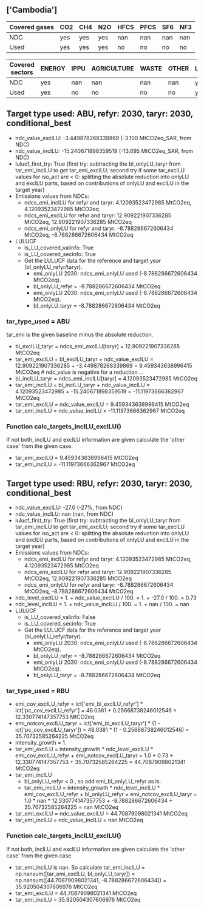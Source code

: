 ## ['Cambodia']



| Covered gases | CO2 | CH4 | N2O | HFCS | PFCS | SF6 | NF3 |
| ---- | ---- | ---- | ---- | ---- | ---- | ---- | ----  |
| NDC | yes | yes | yes | nan | nan | nan | nan |
| Used | yes | yes | yes | no | no | no | no |

| Covered sectors | ENERGY | IPPU | AGRICULTURE | WASTE | OTHER | LULUCF |
| ---- | ---- | ---- | ---- | ---- | ---- | ----  |
| NDC | yes | nan | nan | nan | nan | yes |
| Used | yes | no | no | no | no | yes |



## Target type used: ABU, refyr: 2030, taryr: 2030, conditional_best
- ndc_value_exclLU: -3.449878268339869 (-3.100 MtCO2eq_SAR, from NDC)
- ndc_value_inclLU: -15.240671898359519 (-13.695 MtCO2eq_SAR, from NDC)
- lulucf_first_try: True
(first try: subtracting the bl_onlyLU_taryr from tar_emi_inclLU to get tar_emi_exclLU;
second try if some tar_exclLU values for iso_act are < 0: splitting the absolute reduction into onlyLU and exclLU parts, based on contributions of onlyLU and exclLU in the target year)
- Emissions values from NDCs:
  - ndcs_emi_inclLU for refyr and taryr: 4.12093523472985 MtCO2eq, 4.12093523472985 MtCO2eq
  - ndcs_emi_exclLU for refyr and taryr: 12.909221907336285 MtCO2eq, 12.909221907336285 MtCO2eq
  - ndcs_emi_onlyLU for refyr and taryr: -8.788286672606434 MtCO2eq, -8.788286672606434 MtCO2eq
- LULUCF
  - is_LU_covered_valinfo: True
  - is_LU_covered_secinfo: True
  - Get the LULUCF data for the reference and target year (bl_onlyLU_refyr/taryr).
    - emi_onlyLU 2030: ndcs_emi_onlyLU used (-8.788286672606434 MtCO2eq).
    - bl_onlyLU_refyr = -8.788286672606434 MtCO2eq
    - emi_onlyLU 2030: ndcs_emi_onlyLU used (-8.788286672606434 MtCO2eq).
    - bl_onlyLU_taryr = -8.788286672606434 MtCO2eq
### tar_type_used = ABU
tar_emi is the given baseline minus the absolute reduction.
- bl_exclLU_taryr = ndcs_emi_exclLU[taryr] = 12.909221907336285 MtCO2eq
- tar_emi_exclLU = bl_exclLU_taryr + ndc_value_exclLU = 12.909221907336285 + -3.449878268339869 = 9.459343638996415 MtCO2eq # ndc_value is negative for a reduction ...
- bl_inclLU_taryr = ndcs_emi_inclLU[taryr] = 4.12093523472985 MtCO2eq
- tar_emi_inclLU = bl_inclLU_taryr + ndc_value_inclLU = 4.12093523472985 + -15.240671898359519 = -11.11973666362967 MtCO2eq
- tar_emi_exclLU = ndc_value_exclLU = 9.459343638996415 MtCO2eq
- tar_emi_inclLU = ndc_value_inclLU = -11.11973666362967 MtCO2eq
### Function calc_targets_inclLU_exclLU()
If not both, inclLU and exclLU information are given calculate the 'other case' from the given case.
- tar_emi_exclLU = 9.459343638996415 MtCO2eq
- tar_emi_inclLU = -11.11973666362967 MtCO2eq



## Target type used: RBU, refyr: 2030, taryr: 2030, conditional_best
- ndc_value_exclLU: -27.0 (-27%, from NDC)
- ndc_value_inclLU: nan (nan, from NDC)
- lulucf_first_try: True
(first try: subtracting the bl_onlyLU_taryr from tar_emi_inclLU to get tar_emi_exclLU;
second try if some tar_exclLU values for iso_act are < 0: splitting the absolute reduction into onlyLU and exclLU parts, based on contributions of onlyLU and exclLU in the target year)
- Emissions values from NDCs:
  - ndcs_emi_inclLU for refyr and taryr: 4.12093523472985 MtCO2eq, 4.12093523472985 MtCO2eq
  - ndcs_emi_exclLU for refyr and taryr: 12.909221907336285 MtCO2eq, 12.909221907336285 MtCO2eq
  - ndcs_emi_onlyLU for refyr and taryr: -8.788286672606434 MtCO2eq, -8.788286672606434 MtCO2eq
- ndc_level_exclLU = 1. + ndc_value_exclLU / 100. = 1. + -27.0 / 100. = 0.73
- ndc_level_inclLU = 1. + ndc_value_inclLU / 100. = 1. + nan / 100. = nan
- LULUCF
  - is_LU_covered_valinfo: False
  - is_LU_covered_secinfo: True
  - Get the LULUCF data for the reference and target year (bl_onlyLU_refyr/taryr).
    - emi_onlyLU 2030: ndcs_emi_onlyLU used (-8.788286672606434 MtCO2eq).
    - bl_onlyLU_refyr = -8.788286672606434 MtCO2eq
    - emi_onlyLU 2030: ndcs_emi_onlyLU used (-8.788286672606434 MtCO2eq).
    - bl_onlyLU_taryr = -8.788286672606434 MtCO2eq
### tar_type_used = RBU
- emi_cov_exclLU_refyr = ict['emi_bl_exclLU_refyr'] * ict['pc_cov_exclLU_refyr'] = 48.0381 * 0.25668738246012546 = 12.330774147357753 MtCO2eq
- emi_notcov_exclLU_taryr = ict['emi_bl_exclLU_taryr'] * (1 - ict['pc_cov_exclLU_taryr']) = 48.0381 * (1 - 0.25668738246012546) = 35.70732585264225 MtCO2eq
- intensity_growth = 1.
- tar_emi_exclLU = intensity_growth * ndc_level_exclLU * emi_cov_exclLU_refyr + emi_notcov_exclLU_taryr = 1.0 * 0.73 * 12.330774147357753 + 35.70732585264225 = 44.70879098021341 MtCO2eq
- tar_emi_inclLU
  - bl_onlyLU_refyr < 0., so add emi_bl_onlyLU_refyr as is.
  - tar_emi_inclLU = intensity_growth * ndc_level_inclLU * emi_cov_exclLU_refyr + bl_onlyLU_refyr + emi_notcov_exclLU_taryr = 1.0 * nan * 12.330774147357753 + -8.788286672606434 + 35.70732585264225 = nan MtCO2eq
- tar_emi_exclLU = ndc_value_exclLU = 44.70879098021341 MtCO2eq
- tar_emi_inclLU = ndc_value_inclLU = nan MtCO2eq
### Function calc_targets_inclLU_exclLU()
If not both, inclLU and exclLU information are given calculate the 'other case' from the given case.
- tar_emi_inclLU is nan. So calculate tar_emi_inclLU = np.nansum([tar_emi_exclLU, bl_onlyLU_taryr]) = np.nansum([44.70879098021341, -8.788286672606434]) = 35.920504307606976 MtCO2eq
- tar_emi_exclLU = 44.70879098021341 MtCO2eq
- tar_emi_inclLU = 35.920504307606976 MtCO2eq